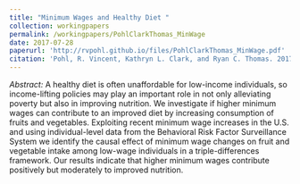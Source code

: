 ```yaml
---
title: "Minimum Wages and Healthy Diet "
collection: workingpapers
permalink: /workingpapers/PohlClarkThomas_MinWage
date: 2017-07-28
paperurl: 'http://rvpohl.github.io/files/PohlClarkThomas_MinWage.pdf'
citation: 'Pohl, R. Vincent, Kathryn L. Clark, and Ryan C. Thomas. 2017. “Minimum Wages and Healthy Diet.” Unpublished manuscript.'
---
```

<i>Abstract:</i> A healthy diet is often unaffordable for low-income individuals, so income-lifting policies may play an important role in not only alleviating poverty but also in improving nutrition. We investigate if higher minimum wages can contribute to an improved diet by increasing consumption of fruits and vegetables. Exploiting recent minimum wage increases in the U.S. and using individual-level data from the Behavioral Risk Factor Surveillance System we identify the causal effect of minimum wage changes on fruit and vegetable intake among low-wage individuals in a triple-differences framework. Our results indicate that higher minimum wages contribute positively but moderately to improved nutrition.
